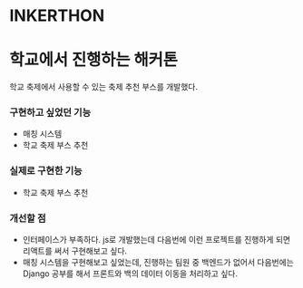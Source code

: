 # INKERTHON
# 학교에서 진행하는 해커톤
학교 축제에서 사용할 수 있는 축제 추천 부스를 개발했다. 
### 구현하고 싶었던 기능
- 매칭 시스템
- 학교 축제 부스 추천

### 실제로 구현한 기능 
- 학교 축제 부스 추천


### 개선할 점
- 인터페이스가 부족하다. js로 개발했는데 다음번에 이런 프로젝트를 진행하게 되면
리액트를 써서 구현해보고 싶다. 
- 매칭 시스템을 구현해보고 싶었는데, 진행하는 팀원 중 백엔드가 없어서 다음번에는 Django 공부를 해서 프론트와 백의 데이터 이동을 처리하고 싶다. 

